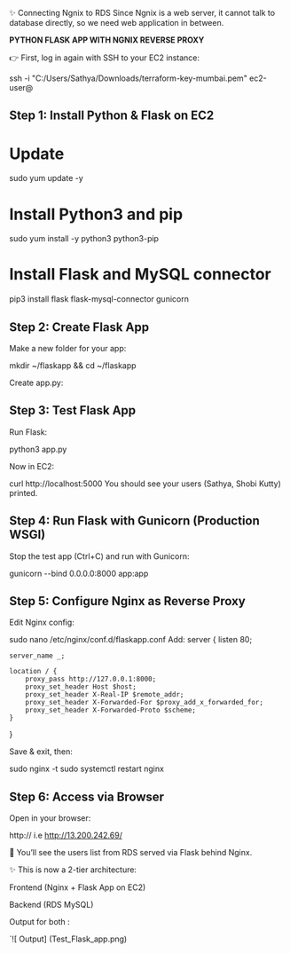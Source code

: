 ✨ Connecting Ngnix to RDS
   Since Ngnix is a web server, it cannot talk to database directly, so we need web application in between.

**PYTHON FLASK APP WITH NGNIX REVERSE PROXY**

👉 First, log in again with SSH to your EC2 instance:

ssh -i "C:/Users/Sathya/Downloads/terraform-key-mumbai.pem" ec2-user@<your-ec2-public-ip>

## Step 1: Install Python & Flask on EC2
# Update
sudo yum update -y

# Install Python3 and pip
sudo yum install -y python3 python3-pip

# Install Flask and MySQL connector
pip3 install flask flask-mysql-connector gunicorn

## Step 2: Create Flask App

Make a new folder for your app:

mkdir ~/flaskapp && cd ~/flaskapp

Create app.py:

## Step 3: Test Flask App

Run Flask:

python3 app.py

Now in EC2:

curl http://localhost:5000
You should see your users (Sathya, Shobi Kutty) printed.

## Step 4: Run Flask with Gunicorn (Production WSGI)

Stop the test app (Ctrl+C) and run with Gunicorn:

gunicorn --bind 0.0.0.0:8000 app:app

## Step 5: Configure Nginx as Reverse Proxy

Edit Nginx config:

sudo nano /etc/nginx/conf.d/flaskapp.conf
Add:
server {
    listen 80;

    server_name _;

    location / {
        proxy_pass http://127.0.0.1:8000;
        proxy_set_header Host $host;
        proxy_set_header X-Real-IP $remote_addr;
        proxy_set_header X-Forwarded-For $proxy_add_x_forwarded_for;
        proxy_set_header X-Forwarded-Proto $scheme;
    }
}

Save & exit, then:

sudo nginx -t
sudo systemctl restart nginx

## Step 6: Access via Browser

Open in your browser:

http://<your-ec2-public-ip> i.e http://13.200.242.69/

🎉 You’ll see the users list from RDS served via Flask behind Nginx.

✨ This is now a 2-tier architecture:

Frontend (Nginx + Flask App on EC2)

Backend (RDS MySQL)

Output for both :

`![ Output] (Test_Flask_app.png)
